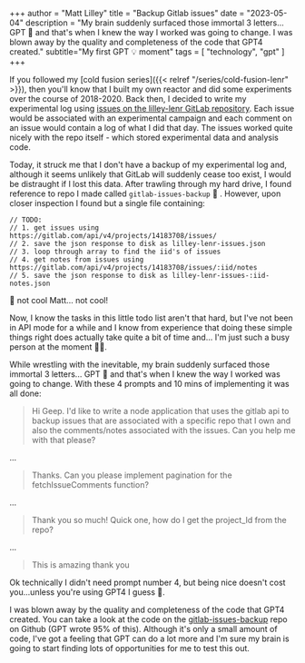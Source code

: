 +++
author = "Matt Lilley"
title = "Backup Gitlab issues"
date = "2023-05-04"
description = "My brain suddenly surfaced those immortal 3 letters... GPT 🤩 and that's when I knew the way I worked was going to change. I was blown away by the quality and completeness of the code that GPT4 created."
subtitle="My first GPT 💡 moment"
tags = [
    "technology",
    "gpt"
]
+++

If you followed my [cold fusion series]({{< relref "/series/cold-fusion-lenr" >}}), then you'll know that I built my own reactor and did some experiments over the course of 2018-2020. Back then, I decided to write my experimental log using [issues on the lilley-lenr GitLab repository](https://gitlab.com/mklilley/lenr/-/issues). Each issue would be associated with an experimental campaign and each comment on an issue would contain a log of what I did that day. The issues worked quite nicely with the repo itself - which stored experimental data and analysis code.

Today, it struck me that I don't have a backup of my experimental log and, although it seems unlikely that GitLab will suddenly cease too exist, I would be distraught if I lost this data. After trawling through my hard drive, I found reference to repo I made called `gitlab-issues-backup` 🙌 . However, upon closer inspection I found but a single file containing:

```
// TODO:
// 1. get issues using https://gitlab.com/api/v4/projects/14183708/issues/
// 2. save the json response to disk as lilley-lenr-issues.json
// 3. loop through array to find the iid's of issues
// 4. get notes from issues using https://gitlab.com/api/v4/projects/14183708/issues/:iid/notes
// 5. save the json response to disk as lilley-lenr-issues-:iid-notes.json

```
🤬 not cool Matt... not cool!

Now, I know the tasks in this little todo list aren't that hard, but I've not been in API mode for a while and I know from experience that doing these simple things right does actually take quite a bit of time and... I'm just such a busy person at the moment 💅😉.

While wrestling with the inevitable, my brain suddenly surfaced those immortal 3 letters... GPT 🤩 and that's when I knew the way I worked was going to change. With these 4 prompts and 10 mins of implementing it was all done:

>Hi Geep. I'd like to write a node application that uses the gitlab api to backup issues that are associated with a specific repo that I own and also the comments/notes associated with the issues. Can you help me with that please?

...

> Thanks. Can you please implement pagination for the fetchIssueComments function?

...

> Thank you so much! Quick one, how do I get the project_Id from the repo?

...

> This is amazing thank you

Ok technically I didn't need prompt number 4, but being nice doesn't cost you...unless you're using GPT4 I guess 🤔.

I was blown away by the quality and completeness of the code that GPT4 created. You can take a look at the code on the [gitlab-issues-backup](https://github.com/mklilley/gitlab-issue-backup) repo on Github (GPT wrote 95% of this). Although it's only a small amount of code, I've got a feeling that GPT can do a lot more and I'm sure my brain is going to start finding lots of opportunities for me to test this out.


